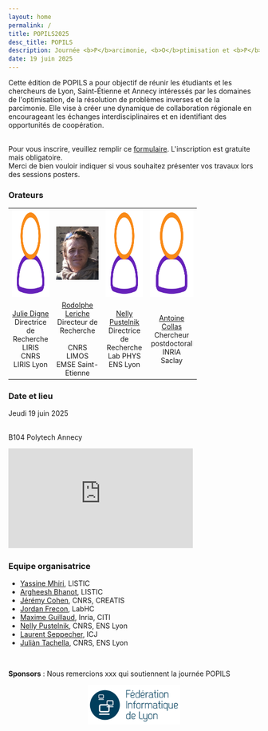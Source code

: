 ```yaml
---
layout: home
permalink: /
title: POPILS2025
desc_title: POPILS
description: Journée <b>P</b>arcimonie, <b>O</b>ptimisation et <b>P</b>roblèmes <b>I</b>nverses  <b>L</b>yon <b>S</b>aint-Etienne
date: 19 juin 2025
---
```



Cette édition de POPILS a pour objectif de réunir les étudiants et les chercheurs de Lyon, Saint-Étienne et Annecy intéressés par les domaines de l'optimisation, de la résolution de problèmes inverses et de la parcimonie. Elle vise à créer une dynamique de collaboration régionale en encourageant les échanges interdisciplinaires et en identifiant des opportunités de coopération.

<br>
Pour vous inscrire, veuillez remplir ce <a href="https://framaforms.org/registation-to-popils-day-1697722058">formulaire</a>. L'inscription est gratuite mais obligatoire.<br>
Merci de bien vouloir indiquer si vous souhaitez présenter vos travaux lors des sessions posters.


### Orateurs

<table style="width:75%">
  <tr>
    <td style="text-align:center"><img class="rounded-image" src="assets/img/user.png" height="175" src = "assets/img/speakers/photo_julie.png"></td>
    <td style="text-align:center"><img class="rounded-image" src="assets/img/speakers/rodolphe_le_riche.png"></td>
    <td style="text-align:center"><img class="rounded-image" src="assets/img/user.png" height="175" src = "assets/img/speakers/nelly_pustelnik.jpeg"></td>
    <td style="text-align:center"><img class="rounded-image" src="assets/img/user.png" height="175" src = "assets/img/speakers/antoine_collas.jpg"></td>
  </tr>
  <tr>
    <td style="text-align:center"><a href="https://perso.liris.cnrs.fr/julie.digne/">Julie Digne</a> <br>Directrice de Recherche<br>LIRIS<br>CNRS LIRIS Lyon</td>
    <td style="text-align:center"><a href="https://www.emse.fr/~leriche/">Rodolphe Leriche</a> <br>Directeur de Recherche<br><br>CNRS LIMOS EMSE Saint-Etienne</td>
    <td style="text-align:center"><a href="https://www.ens-lyon.fr/PHYSIQUE/presentation/annuaire/pustelnik-nelly">Nelly Pustelnik</a> <br>Directrice de Recherche<br>Lab PHYS<br>ENS Lyon</td>
    <td style="text-align:center"><a href="https://www.antoinecollas.fr/">Antoine Collas</a><br>Chercheur postdoctoral<br>INRIA<br>Saclay</td>
  </tr>
</table>



### Date et lieu

<div class="one-third" style="magin-top:5%">

Jeudi 19 juin 2025<br><br>

B104 Polytech Annecy<br> 
</div><div class="two-third">
<div class="google-map">
<iframe src="https://www.google.com/maps/embed/v1/place?q=polytech+annecy&key=AIzaSyBFw0Qbyq9zTFTd-tUY6dZWTgaQzuU17R8" width="370" height="200" frameborder="0" style="border:0;" allowfullscreen="" aria-hidden="false" tabindex="0"></iframe>
</div>
</div>

<h3>Equipe organisatrice</h3>

<ul>
  <li><a href="https://y-mhiri.github.io/">Yassine Mhiri</a>, LISTIC</li>
  <li><a href="https://argheesh.github.io/">Argheesh Bhanot</a>, LISTIC</li>
  <li><a href="https://jeremy-e-cohen.jimdofree.com/">Jérémy Cohen</a>, CNRS, CREATIS</li>
  <li><a href="https://jordan-frecon.com/">Jordan Frecon</a>, LabHC</li>
  <li><a href="https://maximeguillaud.github.io/">Maxime Guillaud</a>, Inria, CITI</li>
  <li><a href="http://perso.ens-lyon.fr/nelly.pustelnik/">Nelly Pustelnik</a>, CNRS, ENS Lyon</li>
  <li><a href="http://math.univ-lyon1.fr/~seppecher/">Laurent Seppecher</a>, ICJ</li>
  <li><a href="https://tachella.github.io/">Juliàn Tachella</a>, CNRS, ENS Lyon</li>
</ul>
<br>

**Sponsors** : Nous remercions xxx qui soutiennent la journée POPILS

<center><img src="/assets/img/logos/logoFIL.png" style="height:80px"></center>
